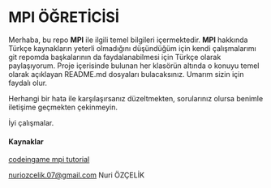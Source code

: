 # MPI ÖĞRETİCİSİ

Merhaba, bu repo **MPI** ile ilgili temel bilgileri içermektedir. **MPI** hakkında Türkçe kaynakların yeterli olmadığını düşündüğüm için kendi çalışmalarımı git repomda başkalarının da faydalanabilmesi için Türkçe olarak paylaşıyorum. 
Proje içerisinde bulunan her klasörün altında o konuyu temel olarak açıklayan README.md dosyaları bulacaksınız.
Umarım sizin için faydalı olur.

Herhangi bir hata ile karşılaşırsanız düzeltmekten, sorularınız olursa  benimle iletişime geçmekten çekinmeyin. 

İyi çalışmalar.

#### Kaynaklar
[codeingame mpi tutorial](https://www.codingame.com/playgrounds/349/introduction-to-mpi/introduction-to-distributed-computing)

nuriozcelik.07@gmail.com
Nuri ÖZÇELİK

